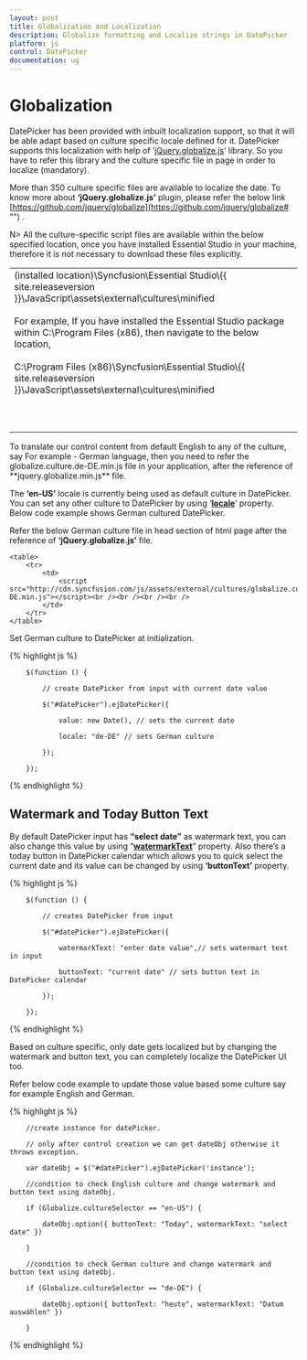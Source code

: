 ```yaml
---
layout: post
title: Globalization and Localization
description: Globalize formatting and Localize strings in DatePicker  
platform: js
control: DatePicker
documentation: ug
---
```

# Globalization

DatePicker has been provided with inbuilt localization support, so that it will be able adapt based on culture specific locale defined for it. DatePicker supports this localization with help of ‘[jQuery.globalize.js](http://ajax.aspnetcdn.com/ajax/globalize/0.1.1/globalize.min.js# "")’ library. So you have to refer this library and the culture specific file in page in order to localize (mandatory). 

More than 350 culture specific files are available to localize the date. To know more about **‘jQuery.globalize.js’** plugin, please refer the below link [https://github.com/jquery/globalize](https://github.com/jquery/globalize# "") . 

N> All the culture-specific script files are available within the below specified location, once you have installed Essential Studio in your machine, therefore it is not necessary to download these files explicitly.

<table>
<tr>
<td>
(installed location)\Syncfusion\Essential Studio\{{ site.releaseversion }}\JavaScript\assets\external\cultures\minified<br/><br/>For example, If you have installed the Essential Studio package within C:\Program Files (x86), then navigate to the below location, <br/><br/>C:\Program Files (x86)\Syncfusion\Essential Studio\{{ site.releaseversion }}\JavaScript\assets\external\cultures\minified<br/><br/><br/><br/></td></tr>
</table>
To translate our control content from default English to any of the culture, say For example - German language, then you need to refer the globalize.culture.de-DE.min.js file in your application, after the reference of **jquery.globalize.min.js** file.

The **‘en-US’** locale is currently being used as default culture in DatePicker. You can set any other culture to DatePicker by using ‘**[locale](http://help.syncfusion.com/js/api/ejdatepicker#members:locale "")**’ property. Below code example shows German cultured DatePicker.

Refer the below German culture file in head section of html page after the reference of **‘jQuery.globalize.js’** file.

    <table>
        <tr>
            <td>
                <script src="http://cdn.syncfusion.com/js/assets/external/cultures/globalize.culture.de-DE.min.js"></script><br /><br /><br /><br />
            </td>
        </tr>
    </table>

Set German culture to DatePicker at initialization.

{% highlight js %}

        $(function () {

            // create DatePicker from input with current date value

            $("#datePicker").ejDatePicker({

                value: new Date(), // sets the current date

                locale: "de-DE" // sets German culture

            });

        });

{% endhighlight %}

## Watermark and Today Button Text

By default DatePicker input has **“select date”** as watermark text, you can also change this value by using “**[watermarkText](http://help.syncfusion.com/js/api/ejdatepicker#members:watermarktext "")**” property. Also there’s a today button in DatePicker calendar which allows you to quick select the current date and its value can be changed by using **‘buttonText’** property.

{% highlight js %}

        $(function () {

            // creates DatePicker from input

            $("#datePicker").ejDatePicker({

                watermarkText: "enter date value",// sets watermart text in input

                buttonText: "current date" // sets button text in DatePicker calendar

            });

        });

{% endhighlight %}

Based on culture specific, only date gets localized but by changing the watermark and button text, you can completely localize the DatePicker UI too.

Refer below code example to update those value based some culture say for example English and German.

{% highlight js %}

        //create instance for datePicker.

        // only after control creation we can get dateObj otherwise it throws exception.

        var dateObj = $("#datePicker").ejDatePicker('instance');

        //condition to check English culture and change watermark and button text using dateObj.

        if (Globalize.cultureSelector == "en-US") {

            dateObj.option({ buttonText: "Today", watermarkText: "select date" })

        }

        //condition to check German culture and change watermark and button text using dateObj.

        if (Globalize.cultureSelector == "de-DE") {

            dateObj.option({ buttonText: "heute", watermarkText: "Datum auswählen" })

        }

{% endhighlight %}

